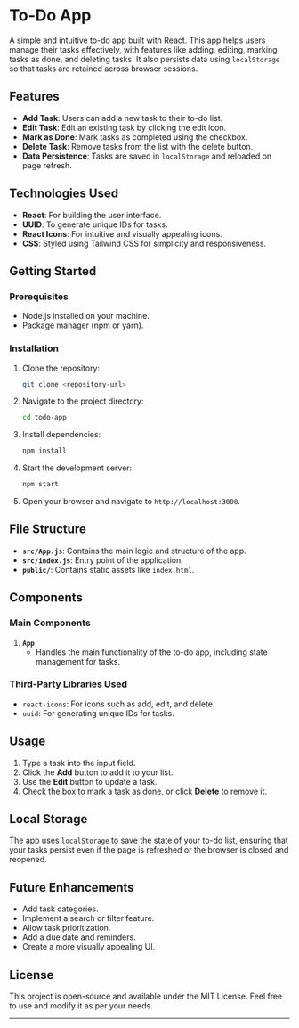 ﻿# To-Do App

A simple and intuitive to-do app built with React. This app helps users manage their tasks effectively, with features like adding, editing, marking tasks as done, and deleting tasks. It also persists data using `localStorage` so that tasks are retained across browser sessions.

## Features

- **Add Task**: Users can add a new task to their to-do list.
- **Edit Task**: Edit an existing task by clicking the edit icon.
- **Mark as Done**: Mark tasks as completed using the checkbox.
- **Delete Task**: Remove tasks from the list with the delete button.
- **Data Persistence**: Tasks are saved in `localStorage` and reloaded on page refresh.

## Technologies Used

- **React**: For building the user interface.
- **UUID**: To generate unique IDs for tasks.
- **React Icons**: For intuitive and visually appealing icons.
- **CSS**: Styled using Tailwind CSS for simplicity and responsiveness.

## Getting Started

### Prerequisites

- Node.js installed on your machine.
- Package manager (npm or yarn).

### Installation

1. Clone the repository:

   ```bash
   git clone <repository-url>
   ```

2. Navigate to the project directory:

   ```bash
   cd todo-app
   ```

3. Install dependencies:

   ```bash
   npm install
   ```

4. Start the development server:

   ```bash
   npm start
   ```

5. Open your browser and navigate to `http://localhost:3000`.

## File Structure

- **`src/App.js`**: Contains the main logic and structure of the app.
- **`src/index.js`**: Entry point of the application.
- **`public/`**: Contains static assets like `index.html`.

## Components

### Main Components

1. **`App`**
   - Handles the main functionality of the to-do app, including state management for tasks.

### Third-Party Libraries Used

- `react-icons`: For icons such as add, edit, and delete.
- `uuid`: For generating unique IDs for tasks.

## Usage

1. Type a task into the input field.
2. Click the **Add** button to add it to your list.
3. Use the **Edit** button to update a task.
4. Check the box to mark a task as done, or click **Delete** to remove it.

## Local Storage

The app uses `localStorage` to save the state of your to-do list, ensuring that your tasks persist even if the page is refreshed or the browser is closed and reopened.

## Future Enhancements

- Add task categories.
- Implement a search or filter feature.
- Allow task prioritization.
- Add a due date and reminders.
- Create a more visually appealing UI.

## License

This project is open-source and available under the MIT License. Feel free to use and modify it as per your needs.

---
